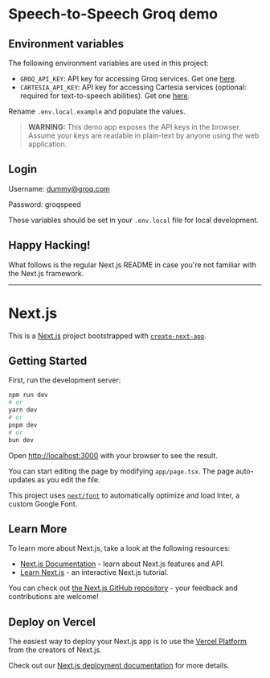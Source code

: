 # Speech-to-Speech Groq demo

## Environment variables
The following environment variables are used in this project:

- `GROQ_API_KEY`: API key for accessing Groq services. Get one [here](https://console.groq.com/).
- `CARTESIA_API_KEY`: API key for accessing Cartesia services (optional: required for text-to-speech abilities). Get one [here](https://play.cartesia.ai/console).

Rename `.env.local.example` and populate the values.

> **WARNING:** This demo app exposes the API keys in the browser. Assume your keys are readable in plain-text by anyone using the web application.

## Login

Username: dummy@groq.com

Password: groqspeed

These variables should be set in your `.env.local` file for local development.

## Happy Hacking!

What follows is the regular Next.js README in case you're not familiar with the Next.js framework.

---

# Next.js

This is a [Next.js](https://nextjs.org/) project bootstrapped with [`create-next-app`](https://github.com/vercel/next.js/tree/canary/packages/create-next-app).

## Getting Started

First, run the development server:

```bash
npm run dev
# or
yarn dev
# or
pnpm dev
# or
bun dev
```

Open [http://localhost:3000](http://localhost:3000) with your browser to see the result.

You can start editing the page by modifying `app/page.tsx`. The page auto-updates as you edit the file.

This project uses [`next/font`](https://nextjs.org/docs/basic-features/font-optimization) to automatically optimize and load Inter, a custom Google Font.

## Learn More

To learn more about Next.js, take a look at the following resources:

- [Next.js Documentation](https://nextjs.org/docs) - learn about Next.js features and API.
- [Learn Next.js](https://nextjs.org/learn) - an interactive Next.js tutorial.

You can check out [the Next.js GitHub repository](https://github.com/vercel/next.js/) - your feedback and contributions are welcome!

## Deploy on Vercel

The easiest way to deploy your Next.js app is to use the [Vercel Platform](https://vercel.com/new?utm_medium=default-template&filter=next.js&utm_source=create-next-app&utm_campaign=create-next-app-readme) from the creators of Next.js.

Check out our [Next.js deployment documentation](https://nextjs.org/docs/deployment) for more details.
